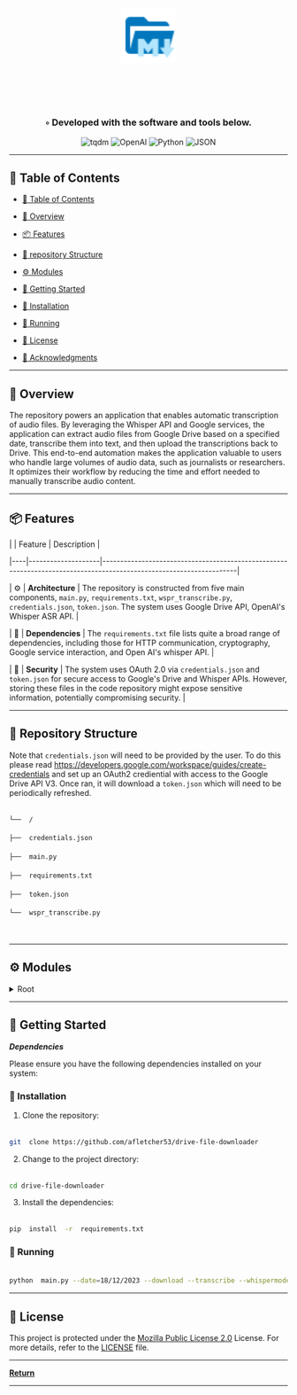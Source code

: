 
<div  align="center">

<h1  align="center">

<img  src="https://raw.githubusercontent.com/PKief/vscode-material-icon-theme/ec559a9f6bfd399b82bb44393651661b08aaf7ba/icons/folder-markdown-open.svg"  width="100" />

<br></h1>

<h3>◦ Developed with the software and tools below.</h3>

  

<p  align="center">

<img  src="https://img.shields.io/badge/tqdm-FFC107.svg?style=flat-square&logo=tqdm&logoColor=black"  alt="tqdm" />

<img  src="https://img.shields.io/badge/OpenAI-412991.svg?style=flat-square&logo=OpenAI&logoColor=white"  alt="OpenAI" />

<img  src="https://img.shields.io/badge/Python-3776AB.svg?style=flat-square&logo=Python&logoColor=white"  alt="Python" />

<img  src="https://img.shields.io/badge/JSON-000000.svg?style=flat-square&logo=JSON&logoColor=white"  alt="JSON" />

</p>

</div>

  

---

  

##  📖 Table of Contents

-  [📖 Table of Contents](#-table-of-contents)

-  [📍 Overview](#-overview)

-  [📦 Features](#-features)

-  [📂 repository Structure](#-repository-structure)

-  [⚙️ Modules](#modules)

-  [🚀 Getting Started](#-getting-started)

-  [🔧 Installation](#-installation)

-  [🤖 Running ](#-running-)

-  [📄 License](#-license)

-  [👏 Acknowledgments](#-acknowledgments)

  

---

  
  

##  📍 Overview

  

The repository powers an application that enables automatic transcription of audio files. By leveraging the Whisper API and Google services, the application can extract audio files from Google Drive based on a specified date, transcribe them into text, and then upload the transcriptions back to Drive. This end-to-end automation makes the application valuable to users who handle large volumes of audio data, such as journalists or researchers. It optimizes their workflow by reducing the time and effort needed to manually transcribe audio content.

  

---

  

##  📦 Features

  

|  | Feature | Description |

|----|--------------------|--------------------------------------------------------------------------------------------------------------------|

| ⚙️ |  **Architecture**  | The repository is constructed from five main components, `main.py`, `requirements.txt`, `wspr_transcribe.py`, `credentials.json`, `token.json`. The system uses Google Drive API, OpenAI's Whisper ASR API.   |

| 🔗 |  **Dependencies**  | The `requirements.txt` file lists quite a broad range of dependencies, including those for HTTP communication, cryptography, Google service interaction, and Open AI's whisper API. |

| 🔐 |  **Security**  | The system uses OAuth 2.0 via `credentials.json` and `token.json` for secure access to Google's Drive and Whisper APIs. However, storing these files in the code repository might expose sensitive information, potentially compromising security. |


---

  
  

##  📂 Repository Structure

  
Note that `credentials.json` will need to  be provided by the user. To do this please read  https://developers.google.com/workspace/guides/create-credentials and set up an OAuth2 crediential with access to the Google Drive API V3. Once ran, it will download a `token.json` which will need to be periodically refreshed. 
```sh

└──  /

├──  credentials.json

├──  main.py

├──  requirements.txt

├──  token.json

└──  wspr_transcribe.py

  

```

  

---

  
  

##  ⚙️ Modules

  

<details  closed><summary>Root</summary>

  

| File | Summary |

|  ---  |  ---  |

|  [main.py]({file_path})  | The script downloads audio files from Google Drive based on a specific date, transcribes them using a given version of the Whisper model and uploads them back to Drive. The user can control these actions through command line arguments (download, transcribe, upload, date and Whisper model). Main functions include Google Drive authentication, date validation, creating directories, and handling file downloads. |

|  [requirements.txt]({file_path})  | The given requirements.txt file specifies various package dependencies and their versions required to run an application.|

|  [wspr_transcribe.py]({file_path})  | The code in wspr_transcribe.py transcribes audio files to text using the Whisper API. It iterates through.wav files in a specified date directory, transcribes each file's audio content into text, and saves the resulting transcriptions as.json files in a corresponding Text directory. The transcription model used can be selected based on size (base, medium, large), with base as the default size. |

|  [credentials.json]({file_path})  | The credentials.json file contains configuration settings necessary for OAuth 2.0 authentication with Google's API. The file includes the client id & secret, project id, auth & token URIs, certificate URL, and various redirect URIs and JavaScript origins for handling authorized requests and responses. |

|  [token.json]({file_path})  | The token.json file holds authentication and authorization details for the Google Drive API, including tokens (main and refresh), token URI, client ID and secret, required scopes, and the token's expiry date. This information enables secure access to the Drive API's functionalities for programmatic data manipulation on Google Drive. |

  

</details>

  

---

  

##  🚀 Getting Started

  

***Dependencies***

  

Please ensure you have the following dependencies installed on your system:

  
  

###  🔧 Installation

  

1. Clone the repository:

```sh

git  clone https://github.com/afletcher53/drive-file-downloader

```

  

2. Change to the project directory:

```sh

cd drive-file-downloader

```

  

3. Install the dependencies:

```sh

pip  install  -r  requirements.txt

```

  

###  🤖 Running

  

```sh

python  main.py --date=18/12/2023 --download --transcribe --whispermodel=medium

```



  
</details>

  

---

  

##  📄 License

  
  

This project is protected under the [Mozilla Public License 2.0](https://choosealicense.com/licenses/mpl-2.0/) License. For more details, refer to the [LICENSE](https://choosealicense.com/licenses/mpl-2.0/) file.

  

---

  
[**Return**](#Top)

  

---